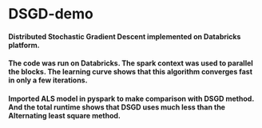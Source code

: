 # DSGD-demo
#### Distributed Stochastic Gradient Descent implemented on Databricks platform.

#### The code was run on Databricks. The spark context was used to parallel the blocks. The learning curve shows that this algorithm converges fast in only a few iterations. 
#### Imported ALS model in pyspark to make comparison with DSGD method. And the total runtime shows that DSGD uses much less than the Alternating least square method.
